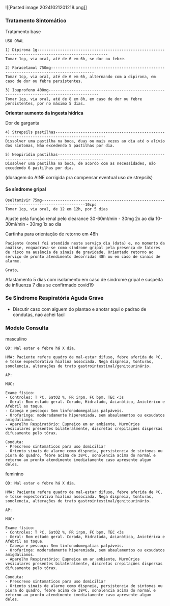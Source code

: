 ![[Pasted image 20241021201218.png]]

### Tratamento Sintomático

Tratamento base
```
USO ORAL

1) Dipirona 1g-----------------------------------------------------------------------------------------------------  
Tomar 1cp, via oral, até de 6 em 6h, se dor ou febre.

2) Paracetamol 750mg-----------------------------------------------------------------------------------------  
Tomar 1cp, via oral, até de 6 em 6h, alternando com a dipirona, em caso de dor ou febre persistentes.

3) Ibuprofeno 400mg--------------------------------------------------------------------------------------------  
Tomar 1cp, via oral, até de 8 em 8h, em caso de dor ou febre persistentes, por no máximo 5 dias.

```
**Orientar aumento da ingesta hídrica**

Dor de garganta
```
4) Strepsils pastilhas--------------------------------------------------------------------------------------------  
Dissolver uma pastilha na boca, duas ou mais vezes ao dia até o alívio dos sintomas, Não excedendo 5 pastilhas por dia.

5) Neopiridin pastilhas------------------------------------------------------------------------------------------  
Dissolver uma pastilha na boca, de acordo com as necessidades, não excedendo 6 pastilhas por dia.
```
(dosagem do AINE corrigida pra compensar eventual uso de strepsils)
#### Se síndrome gripal
```
Oseltamivir 75mg-----------------------------------------------------------------------------------------10cps  
Tomar 1cp, via oral, de 12 em 12h, por 5 dias
```
Ajuste pela função renal pelo clearance
30-60ml/min - 30mg 2x ao dia
10-30ml/min - 30mg 1x ao dia

Cartinha para orientação de retorno em 48h
```
Paciente (nome) foi atendido neste serviço dia (data) e, no momento da análise, enquadrava-se como síndrome gripal pela presença de fatores de risco na ausência de sinais de gravidade. Orientado retorno ao serviço de pronto atendimento decorridas 48h ou em caso de sinais de alarme.

Grato,
```

Afastamento
5 dias com isolamento em caso de sindrome gripal e suspeita de influenza
7 dias se confirmado covid19
### Se Síndrome Respiratória Aguda Grave
- Discutir caso com alguem do plantao e anotar aqui o padrao de condutas, nao achei facil


### Modelo Consulta
masculino
```
QD: Mal estar e febre há X dia.

HMA: Paciente refere quadro de mal-estar difuso, febre aferida de ºC, e tosse expectorativa hialina associada. Nega dispneia, tonturas, sonolencia, alterações de trato gastrointestinal/genitourinário.

AP:

MUC:

Exame físico:
- Controles: T ºC, SatO2 %, FR irpm, FC bpm, TEC <3s
- Geral: Bom estado geral. Corado, Hidratado, Acianótico, Anictérico e Afebril ao toque.
- Cabeça e pescoço: Sem linfonodomegalias palpáveis.
- Orofaringe: moderadamente hiperemiada, sem abaulamentos ou exsudatos amigdalianos.
- Aparelho Respiratório: Eupneico em ar ambiente, Murmúrios vesiculares presentes bilateralmente, discretas crepitações dispersas difusamente pelo tórax.

Conduta:
- Prescrevo sintomaticos para uso domiciliar
- Oriento sinais de alarme como dispneia, persistencia de sintomas ou piora do quadro, febre acima de 38ºC, sonolencia acima do normal e retorno ao pronto atendimento imediatamente caso apresente algum deles.
```

feminino
```
QD: Mal estar e febre há X dia.

HMA: Paciente refere quadro de mal-estar difuso, febre aferida de ºC, e tosse expectorativa hialina associada. Nega dispneia, tonturas, sonolencia, alterações de trato gastrointestinal/genitourinário.

AP:

MUC:

Exame físico:
- Controles: T ºC, SatO2 %, FR irpm, FC bpm, TEC <3s
- Geral: Bom estado geral. Corada, Hidratada, Acianótica, Anictérica e Afebril ao toque.
- Cabeça e pescoço: Sem linfonodomegalias palpáveis.
- Orofaringe: moderadamente hiperemiada, sem abaulamentos ou exsudatos amigdalianos.
- Aparelho Respiratório: Eupneica em ar ambiente, Murmúrios vesiculares presentes bilateralmente, discretas crepitações dispersas difusamente pelo tórax.

Conduta:
- Prescrevo sintomaticos para uso domiciliar
- Oriento sinais de alarme como dispneia, persistencia de sintomas ou piora do quadro, febre acima de 38ºC, sonolencia acima do normal e retorno ao pronto atendimento imediatamente caso apresente algum deles.
```




